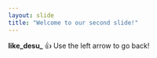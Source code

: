 ```yaml
---
layout: slide
title: "Welcome to our second slide!"
---
```

**like_desu_** :+1:
Use the left arrow to go back!
